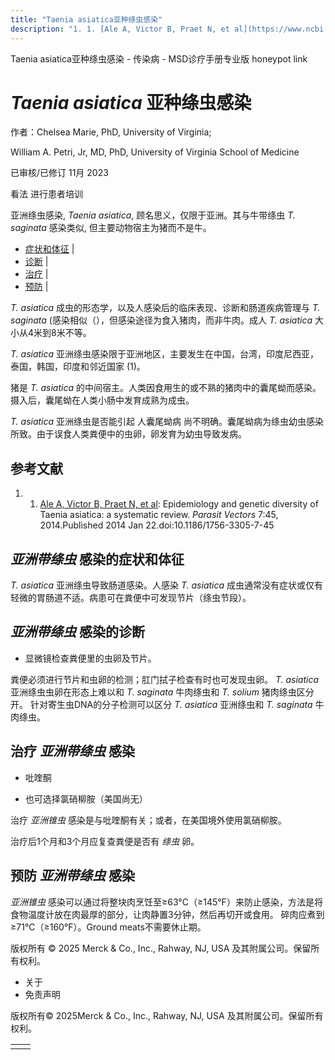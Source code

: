 ```yaml
---
title: "Taenia asiatica亚种绦虫感染"
description: "1. 1. [Ale A, Victor B, Praet N, et al](https://www.ncbi.nlm.nih.gov/pmc/articles/PMC3900737/): Epidemiology and genetic diversity of Taenia asiatica: a systematic review. _Parasit Vectors_ 7:45, 2014.Published 2014 Jan 22.doi:10.1186/1756-3305-7-45"
---
```


﻿Taenia asiatica亚种绦虫感染 - 传染病 - MSD诊疗手册专业版 honeypot link

# _Taenia asiatica_ 亚种绦虫感染

作者：Chelsea Marie, PhD, University of Virginia;

William A. Petri, Jr, MD, PhD, University of Virginia School of Medicine

已审核/已修订 11月 2023

看法 进行患者培训

亚洲绦虫感染, _Taenia asiatica_, 顾名思义，仅限于亚洲。其与牛带绦虫 _T. saginata_ 感染类似, 但主要动物宿主为猪而不是牛。

- [症状和体征](#症状和体征_v27415068_zh) \|
- [诊断](#诊断_v27415073_zh) \|
- [治疗](#治疗_v27415084_zh) \|
- [预防](#预防_v86116696_zh) \|

_T. asiatica_ 成虫的形态学，以及人感染后的临床表现、诊断和肠道疾病管理与 _T. saginata_ (感染相似（），但感染途径为食入猪肉，而非牛肉。成人 _T. asiatica_ 大小从4米到8米不等。

_T. asiatica_ 亚洲绦虫感染限于亚洲地区，主要发生在中国，台湾，印度尼西亚，泰国，韩国，印度和邻近国家 (1)。

猪是 _T. asiatica_ 的中间宿主。人类因食用生的或不熟的猪肉中的囊尾蚴而感染。摄入后，囊尾蚴在人类小肠中发育成熟为成虫。

_T. asiatica_ 亚洲绦虫是否能引起 人囊尾蚴病 尚不明确。囊尾蚴病为绦虫幼虫感染所致。由于误食人类粪便中的虫卵，卵发育为幼虫导致发病。

## 参考文献

1. 1. [Ale A, Victor B, Praet N, et al](https://www.ncbi.nlm.nih.gov/pmc/articles/PMC3900737/): Epidemiology and genetic diversity of Taenia asiatica: a systematic review. _Parasit Vectors_ 7:45, 2014.Published 2014 Jan 22.doi:10.1186/1756-3305-7-45


## _亚洲带绦虫_ 感染的症状和体征

_T. asiatica_ 亚洲绦虫导致肠道感染。人感染 _T. asiatica_ 成虫通常没有症状或仅有轻微的胃肠道不适。病患可在粪便中可发现节片（绦虫节段）。

## _亚洲带绦虫_ 感染的诊断

- 显微镜检查粪便里的虫卵及节片。


粪便必须进行节片和虫卵的检测；肛门拭子检查有时也可发现虫卵。 _T. asiatica_ 亚洲绦虫虫卵在形态上难以和 _T. saginata_ 牛肉绦虫和 _T. solium_ 猪肉绦虫区分开。 针对寄生虫DNA的分子检测可以区分 _T. asiatica_ 亚洲绦虫和 _T. saginata_ 牛肉绦虫。

## 治疗 _亚洲带绦虫_ 感染

- 吡喹酮

- 也可选择氯硝柳胺（美国尚无）


治疗 _亚洲锥虫_ 感染是与吡喹酮有关；或者，在美国境外使用氯硝柳胺。

治疗后1个月和3个月应复查粪便是否有 _绦虫_ 卵。

## 预防 _亚洲带绦虫_ 感染

_亚洲锥虫_ 感染可以通过将整块肉烹饪至≥63°C（≥145°F）来防止感染，方法是将食物温度计放在肉最厚的部分，让肉静置3分钟，然后再切开或食用。 碎肉应煮到≥71°C（≥160°F）。Ground meats不需要休止期。



版权所有 © 2025
Merck & Co., Inc., Rahway, NJ, USA 及其附属公司。保留所有权利。

- 关于
- 免责声明

版权所有© 2025Merck & Co., Inc., Rahway, NJ, USA 及其附属公司。保留所有权利。

|     |     |
| --- | --- |
|  |  |